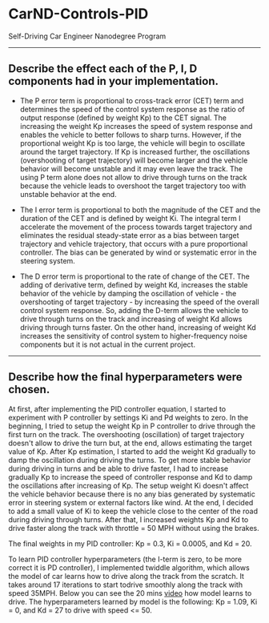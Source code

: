 # CarND-Controls-PID
Self-Driving Car Engineer Nanodegree Program

---

## Describe the effect each of the P, I, D components had in your implementation.

* The P error term is proportional to cross-track error (CET) term and determines the speed of the control system response as the ratio   of output response (defined by weight Kp) to the CET signal. The increasing the weight Kp increases the speed of system response and     enables the vehicle to better follows to sharp turns. However, if the proportional weight Kp is too large, the vehicle will begin to     oscillate around the target trajectory. If Kp is increased further, the oscillations (overshooting of target trajectory) will become     larger and the vehicle behavior will become unstable and it may even leave the track. The using P term alone does not allow to drive
  through turns on the track because the vehicle leads to overshoot the target trajectory too with unstable behavior at the end.

* The I error term is proportional to both the magnitude of the CET and the duration of the CET and is defined by weight Ki. The           integral term I accelerate the movement of the process towards target trajectory and eliminates the residual steady-state error as a     bias between target trajectory and vehicle trajectory, that occurs with a pure proportional controller. The bias can be generated by     wind or systematic error in the steering system. 

* The D error term is proportional to the rate of change of the CET. The adding of derivative term, defined by weight Kd, increases the   stable behavior of the vehicle by damping the oscillation of vehicle - the overshooting of target trajectory - by increasing the speed   of the overall control system response. So, adding the D-term allows the vehicle to drive through turns on the track and increasing of
  weight Kd allows driving through turns faster. On the other hand, increasing of weight Kd increases the sensitivity of control system   to higher-frequency noise components but it is not actual in the current project.
  
---

## Describe how the final hyperparameters were chosen.
  
At first, after implementing the PID controller equation, I started to experiment with P controller by settings Ki and Pd weights to zero. In the beginning, I tried to setup the weight Kp in P controller to drive through the first turn on the track. The overshooting (oscillation) of target trajectory doesn't allow to drive the turn but, at the end, allows estimating the target value of Kp. After Kp estimation, I started to add the weight Kd gradually to damp the oscillation during driving the turns. To get more stable behavior during driving in turns and be able to drive faster, I had to increase gradually Kp to increase the speed of controller response and Kd to damp the oscillations after increasing of Kp. The setup weight Ki doesn't affect the vehicle behavior because there is no any bias generated by systematic error in steering system or external factors like wind. At the end, I decided to add a small value of Ki to keep the vehicle close to the center of the road during driving through turns. After that, I increased weights Kp and Kd to drive faster along the track with throttle = 50 MPH without using the brakes.

The final weights in my PID controller: Kp = 0.3, Ki = 0.0005, and Kd = 20.

To learn PID controller hyperparameters (the I-term is zero, to be more correct it is PD controller), I implemented twiddle algorithm, which allows the model of car learns how to drive along the track from the scratch. It takes around 17 iterations to start todrive smoothly along the track with speed 35MPH. Below you can see the 20 mins [video](https://youtu.be/0iHg--L9sgM) how model learns to drive. The hyperparameters learned by model is the following: Kp = 1.09, Ki = 0, and Kd = 27 to drive with speed <= 50.
